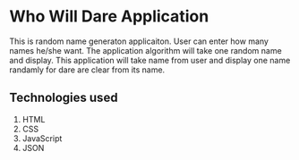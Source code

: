 # Who Will Dare Application
This is random name generaton applicaiton. User can enter how many names he/she want. The application algorithm will take one random name and display.
This application will take name from user and display one name randamly for dare are clear from its name.

## Technologies used
1. HTML
2. CSS
3. JavaScript
4. JSON
